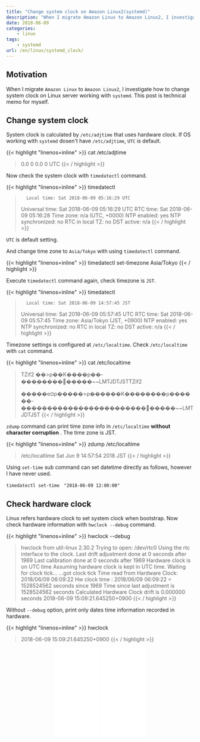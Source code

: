 ```yaml
---
title: "Change system clock on Amazon Linux2(systemd)"
description: "When I migrate Amazon Linux to Amazon Linux2, I investigate how to change system clock on Linux server working with systemd.This post is technical memo for myself."
date: 2018-06-09
categories:
    - linux
tags:
    - systemd
url: /en/linux/systemd_clock/
---
```


## Motivation

When I migrate `Amazon Linux` to `Amazon Linux2`, I investigate how to change system clock on Linux server working with `systemd`.
This post is technical memo for myself.

<!--adsense-->

## Change system clock

System clock is calculated by `/etc/adjtime` that uses hardware clock.
If OS working with `systemd` dosen't have `/etc/adjtime`, `UTC` is default.

{{< highlight "linenos=inline" >}}
cat /etc/adjtime

> 0.0 0 0.0
> 0
> UTC
{{< / highlight >}}

Now check the system clock with `timedatectl` command.

{{< highlight "linenos=inline" >}}
timedatectl

>       Local time: Sat 2018-06-09 05:16:29 UTC
>   Universal time: Sat 2018-06-09 05:16:29 UTC
>         RTC time: Sat 2018-06-09 05:16:28
>        Time zone: n/a (UTC, +0000)
>      NTP enabled: yes
> NTP synchronized: no
>  RTC in local TZ: no
>      DST active: n/a
{{< / highlight >}}

`UTC` is default setting.

And change time zone to `Asia/Tokyo` with using `timedatectl` command.

{{< highlight "linenos=inline" >}}
timedatectl set-timezone Asia/Tokyo
{{< / highlight >}}

Execute `timedatectl` command again, check timezone is `JST`.

{{< highlight "linenos=inline" >}}
timedatectl

>       Local time: Sat 2018-06-09 14:57:45 JST
>   Universal time: Sat 2018-06-09 05:57:45 UTC
>         RTC time: Sat 2018-06-09 05:57:45
>        Time zone: Asia/Tokyo (JST, +0900)
>      NTP enabled: yes
> NTP synchronized: no
>  RTC in local TZ: no
>       DST active: n/a
{{< / highlight >}}

Timezone settings is configured at `/etc/localtime`.
Check `/etc/localtime` with `cat` command.

{{< highlight "linenos=inline" >}}
cat /etc/localtime

> TZif2
>         ��>p��K����p��-���ۭ�����݌�����~~LMTJDTJSTTZif2
>
> �����e¤p�����>p������K��������p������-�����������ۭ�������������݌�����~~LMTJDTJST
{{< / highlight >}}

`zdump` command can print time zone info in `/etc/localtime` **without character corruption** .
The time zone is JST.

{{< highlight "linenos=inline" >}}
zdump /etc/localtime

> /etc/localtime  Sat Jun  9 14:57:54 2018 JST
{{< / highlight >}}

Using `set-time` sub command can set datetime directly as follows, however I have never used.

`timedatectl set-time　"2018-06-09 12:00:00"`

<!--adsense-->

## Check hardware clock

Linux refers hardware clock to set system clock when bootstrap.
Now check hardware information with `hwclock --debug` command.

{{< highlight "linenos=inline" >}}
hwclock --debug

> hwclock from util-linux 2.30.2
> Trying to open: /dev/rtc0
> Using the rtc interface to the clock.
> Last drift adjustment done at 0 seconds after 1969
> Last calibration done at 0 seconds after 1969
> Hardware clock is on UTC time
> Assuming hardware clock is kept in UTC time.
> Waiting for clock tick...
> ...got clock tick
> Time read from Hardware Clock: 2018/06/09 06:09:22
> Hw clock time : 2018/06/09 06:09:22 = 1528524562 seconds since 1969
> Time since last adjustment is 1528524562 seconds
> Calculated Hardware Clock drift is 0.000000 seconds
> 2018-06-09 15:09:21.645250+0900
{{< / highlight >}}

Without `--debug` option, print only dates time information recorded in hardware.

{{< highlight "linenos=inline" >}}
hwclock

> 2018-06-09 15:09:21.645250+0900
{{< / highlight >}}

<div align="center">
<iframe style="width:120px;height:240px;" marginwidth="0" marginheight="0" scrolling="no" frameborder="0" src="//ws-na.amazon-adsystem.com/widgets/q?ServiceVersion=20070822&OneJS=1&Operation=GetAdHtml&MarketPlace=US&source=ss&ref=as_ss_li_til&ad_type=product_link&tracking_id=soudegesu-20&marketplace=amazon&region=US&placement=1118999878&asins=1118999878&linkId=505e8916ad9a88f434015c7752bcab37&show_border=true&link_opens_in_new_window=true"></iframe>
<iframe style="width:120px;height:240px;" marginwidth="0" marginheight="0" scrolling="no" frameborder="0" src="//ws-na.amazon-adsystem.com/widgets/q?ServiceVersion=20070822&OneJS=1&Operation=GetAdHtml&MarketPlace=US&source=ss&ref=as_ss_li_til&ad_type=product_link&tracking_id=soudegesu-20&marketplace=amazon&region=US&placement=1593275676&asins=1593275676&linkId=41961435281092180b58ba1fc3f86d46&show_border=true&link_opens_in_new_window=true"></iframe>
</div>

